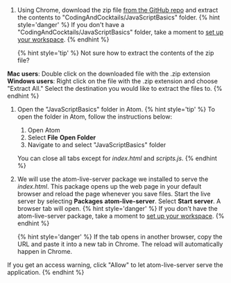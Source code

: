 1. Using Chrome, download the zip file [from the GitHub repo](https://github.com/KansasCityWomeninTechnology/javascript-101/archive/master.zip) and extract the contents to "CodingAndCocktails/JavaScriptBasics" folder.
   {% hint style='danger' %}
If you don't have a "CodingAndCocktails/JavaScriptBasics" folder, take a moment to [set up your workspace](/setup).
   {% endhint %}   

   {% hint style='tip' %}
Not sure how to extract the contents of the zip file?

**Mac users**: Double click on the downloaded file with the .zip extension<br/>
**Windows users**: Right click on the file with the .zip extension and choose "Extract All." Select the destination you would like to extract the files to.
   {% endhint %}   

1. Open the "JavaScriptBasics" folder in Atom.
   {% hint style='tip' %}
To open the folder in Atom, follow the instructions below:
   1. Open Atom 
   2. Select **File** <i class="fa fa-long-arrow-right"></i> **Open Folder**
   3. Navigate to and select "JavaScriptBasics" folder

   You can close all tabs except for _index.html_ and _scripts.js_.
  {% endhint %}   

1. We will use the atom-live-server package we installed to serve the _index.html_. This package opens up the web page in your default browser and reload the page whenever you save files. Start the live server by selecting **Packages** <i class="fa fa-long-arrow-right"></i> **atom-live-server**. Select **Start server**. A browser tab will open.
   {% hint style='danger' %}
If you don't have the atom-live-server package, take a moment to [set up your workspace](/setup).
   {% endhint %}   

   {% hint style='danger' %}
If the tab opens in another browser, copy the URL and paste it into a new tab in Chrome. The reload will automatically happen in Chrome.

If you get an access warning, click "Allow" to let atom-live-server serve the application.
   {% endhint %}   
